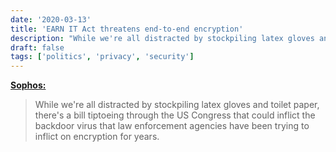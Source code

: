 ```yaml
---
date: '2020-03-13'
title: 'EARN IT Act threatens end-to-end encryption'
description: "While we're all distracted by stockpiling latex gloves and toilet paper, there's a bill tiptoeing through the US Congress that could inflict the backdoor virus that law enforcement agencies have been trying to inflict on encryption for years."
draft: false
tags: ['politics', 'privacy', 'security']
---
```


**[Sophos:](https://nakedsecurity.sophos.com/2020/03/13/earn-it-act-threatens-end-to-end-encryption/)**

> While we're all distracted by stockpiling latex gloves and toilet paper, there's a bill tiptoeing through the US Congress that could inflict the backdoor virus that law enforcement agencies have been trying to inflict on encryption for years.<!-- excerpt -->
